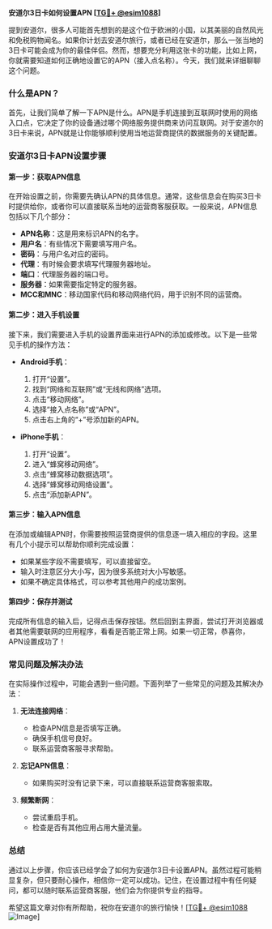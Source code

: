 **安道尔3日卡如何设置APN [[TG💪+ @esim1088](https://t.me/s/esim1088)]**

提到安道尔，很多人可能首先想到的是这个位于欧洲的小国，以其美丽的自然风光和免税购物闻名。如果你计划去安道尔旅行，或者已经在安道尔，那么一张当地的3日卡可能会成为你的最佳伴侣。然而，想要充分利用这张卡的功能，比如上网，你就需要知道如何正确地设置它的APN（接入点名称）。今天，我们就来详细聊聊这个问题。

### 什么是APN？

首先，让我们简单了解一下APN是什么。APN是手机连接到互联网时使用的网络入口点，它决定了你的设备通过哪个网络服务提供商来访问互联网。对于安道尔的3日卡来说，APN就是让你能够顺利使用当地运营商提供的数据服务的关键配置。

### 安道尔3日卡APN设置步骤

#### 第一步：获取APN信息

在开始设置之前，你需要先确认APN的具体信息。通常，这些信息会在购买3日卡时提供给你，或者你可以直接联系当地的运营商客服获取。一般来说，APN信息包括以下几个部分：

- **APN名称**：这是用来标识APN的名字。
- **用户名**：有些情况下需要填写用户名。
- **密码**：与用户名对应的密码。
- **代理**：有时候会要求填写代理服务器地址。
- **端口**：代理服务器的端口号。
- **服务器**：如果需要指定特定的服务器。
- **MCC和MNC**：移动国家代码和移动网络代码，用于识别不同的运营商。

#### 第二步：进入手机设置

接下来，我们需要进入手机的设置界面来进行APN的添加或修改。以下是一些常见手机的操作方法：

- **Android手机**：
  1. 打开“设置”。
  2. 找到“网络和互联网”或“无线和网络”选项。
  3. 点击“移动网络”。
  4. 选择“接入点名称”或“APN”。
  5. 点击右上角的“+”号添加新的APN。

- **iPhone手机**：
  1. 打开“设置”。
  2. 进入“蜂窝移动网络”。
  3. 点击“蜂窝移动数据选项”。
  4. 选择“蜂窝移动网络设置”。
  5. 点击“添加新APN”。

#### 第三步：输入APN信息

在添加或编辑APN时，你需要按照运营商提供的信息逐一填入相应的字段。这里有几个小提示可以帮助你顺利完成设置：

- 如果某些字段不需要填写，可以直接留空。
- 输入时注意区分大小写，因为很多系统对大小写敏感。
- 如果不确定具体格式，可以参考其他用户的成功案例。

#### 第四步：保存并测试

完成所有信息的输入后，记得点击保存按钮。然后回到主界面，尝试打开浏览器或者其他需要联网的应用程序，看看是否能正常上网。如果一切正常，恭喜你，APN设置成功了！

### 常见问题及解决办法

在实际操作过程中，可能会遇到一些问题。下面列举了一些常见的问题及其解决办法：

1. **无法连接网络**：
   - 检查APN信息是否填写正确。
   - 确保手机信号良好。
   - 联系运营商客服寻求帮助。

2. **忘记APN信息**：
   - 如果购买时没有记录下来，可以直接联系运营商客服索取。

3. **频繁断网**：
   - 尝试重启手机。
   - 检查是否有其他应用占用大量流量。

### 总结

通过以上步骤，你应该已经学会了如何为安道尔3日卡设置APN。虽然过程可能稍显复杂，但只要耐心操作，相信你一定可以成功。记住，在设置过程中有任何疑问，都可以随时联系运营商客服，他们会为你提供专业的指导。

希望这篇文章对你有所帮助，祝你在安道尔的旅行愉快！[[TG💪+ @esim1088](https://t.me/s/esim1088) ![Image](https://i.postimg.cc/4NQfJmqS/Snipaste-2025-05-13-00-14-12.png)]